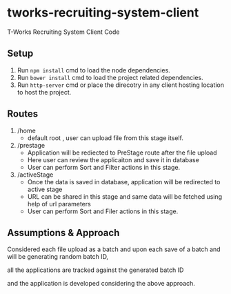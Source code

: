 # tworks-recruiting-system-client
T-Works Recruiting System Client Code

## Setup
1. Run ```npm install```  cmd to load the node dependencies.
2. Run ```bower install``` cmd to load the project related dependencies.
3. Run ```http-server``` cmd or place the direcotry in any client hosting location to host the project.


## Routes
1. /home 
    - default root , user can upload file from this stage itself.
2. /prestage 
    - Application will be rediected to PreStage route after the file upload
    - Here user can review the applicaiton and save it in database
    - User can perform Sort and Filter actions in this stage.
3. /activeStage 
    - Once the data is saved in database, application will be redirected to active stage
    - URL can be shared in this stage and same data will be fetched using help of url parameters
    - User can perform Sort and Filer actions in this stage.

## Assumptions & Approach

Considered each file upload as a batch and upon each save of a batch and will be generating random batch ID,

all the applications are tracked against the generated batch ID

and the application is developed considering the above approach.
